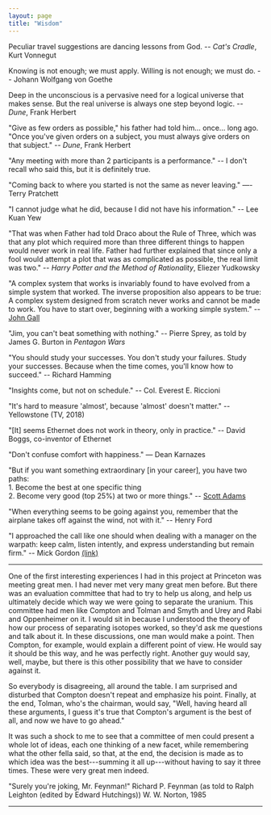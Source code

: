 ```yaml
---
layout: page
title: "Wisdom"
---
```


Peculiar travel suggestions are dancing lessons from God.
-- _Cat's Cradle_, Kurt Vonnegut

Knowing is not enough; we must apply. Willing is not enough; we must do.
-- Johann Wolfgang von Goethe

Deep in the unconscious is a pervasive need for a logical universe that makes sense. But the real universe is always one step beyond logic. -- _Dune_, Frank Herbert

"Give as few orders as possible," his father had told him... once... long ago. "Once you've given orders on a subject, you must always give orders on that subject." -- _Dune_, Frank Herbert

"Any meeting with more than 2 participants is a performance."
-- I don't recall who said this, but it is definitely true.

"Coming back to where you started is not the same as never leaving." ―- Terry Pratchett

"I cannot judge what he did, because I did not have his information." -- Lee Kuan Yew

"That was when Father had told Draco about the Rule of Three, which was that any plot which required more than three different things to happen would never work in real life. Father had further explained that since only a fool would attempt a plot that was as complicated as possible, the real limit was two." -- _Harry Potter and the Method of Rationality_, Eliezer Yudkowsky

"A complex system that works is invariably found to have evolved from a simple system that worked. The inverse proposition also appears to be true: A complex system designed from scratch never works and cannot be made to work. You have to start over, beginning with a working simple system." -- [John Gall](http://principles-wiki.net/principles:gall_s_law)

"Jim, you can't beat something with nothing." -- Pierre Sprey, as told by James G. Burton in _Pentagon Wars_

"You should study your successes. You don't study your failures. Study your successes. Because when the time comes, you'll know how to succeed." -- Richard Hamming

"Insights come, but not on schedule." -- Col. Everest E. Riccioni

"It's hard to measure 'almost', because 'almost' doesn't matter." -- Yellowstone (TV, 2018)

"[It] seems Ethernet does not work in theory, only in practice." -- David Boggs, co-inventor of Ethernet

"Don't confuse comfort with happiness." — Dean Karnazes

"But if you want something extraordinary [in your career], you have two paths:
<br/>1. Become the best at one specific thing
<br/>2. Become very good (top 25%) at two or more things." -- [Scott Adams](https://dilbertblog.typepad.com/the_dilbert_blog/2007/07/career-advice.html)

"When everything seems to be going against you, remember that the airplane takes off against the wind, not with it." -- Henry Ford

"I approached the call like one should when dealing with a manager on the warpath: keep calm, listen intently, and express understanding but remain firm." -- Mick Gordon [(link)](https://medium.com/@mickgordon/my-full-statement-regarding-doom-eternal-5f98266b27ce)

---
One of the first interesting experiences I had in this project at Princeton was meeting great men. I had never met very many great men before. But there was an evaluation committee that had to try to help us along, and help us ultimately decide which way we were going to separate the uranium. This committee had men like Compton and Tolman and Smyth and Urey and Rabi and Oppenheimer on it. I would sit in because I understood the theory of how our process of separating isotopes worked, so they'd ask me questions and talk about it. In these discussions, one man would make a point. Then Compton, for example, would explain a different point of view. He would say it should be this way, and he was perfectly right. Another guy would say, well, maybe, but there is this other possibility that we have to consider against it.

So everybody is disagreeing, all around the table. I am surprised and disturbed that Compton doesn't repeat and emphasize his point. Finally, at the end, Tolman, who's the chairman, would say, "Well, having heard all these arguments, I guess it's true that Compton's argument is the best of all, and now we have to go ahead."

It was such a shock to me to see that a committee of men could present a whole lot of ideas, each one thinking of a new facet, while remembering what the other fella said, so that, at the end, the decision is made as to which idea was the best---summing it all up---without having to say it three times. These were very great men indeed.


"Surely you're joking, Mr. Feynman!"
Richard P. Feynman (as told to Ralph Leighton (edited by Edward Hutchings))
W. W. Norton, 1985

---
